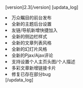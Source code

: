[version]2.3[/version]
[updata_log]
<li>万众瞩目的前台发布</li>
<li>全新的主题后台设置</li>
<li>友链/导航新增快捷加入</li>
<li>全新的侧边栏样式</li>
<li>全新的文章列表风格</li>
<li>全新的幻灯片风格</li>
<li>全新的Pjax/Ajax评论</li>
<li>支持设置个人主页头图/个人描述</li>
<li>多彩文章新增链接卡片</li>
<li>修复已存在部分bug</li>
[/updata_log]
